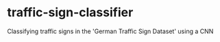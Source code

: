 # traffic-sign-classifier
Classifying traffic signs in the 'German Traffic Sign Dataset' using a CNN 
